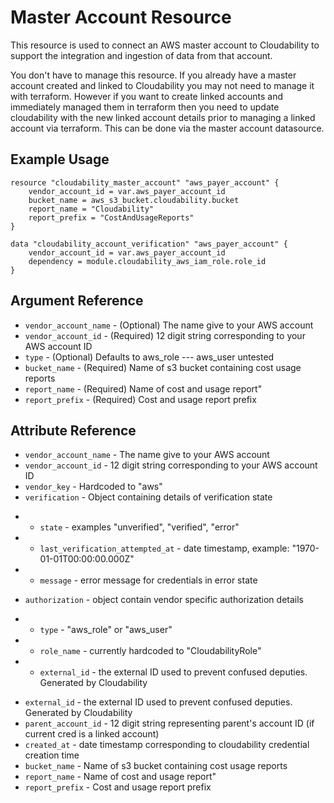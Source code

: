 # Master Account Resource

This resource is used to connect an AWS master account to Cloudability to support the integration and ingestion of data from that account. 

You don't have to manage this resource. If you already have a master account created and linked to Cloudability you may not need to manage it with terraform. However if you want to create linked accounts and immediately managed them in terraform then you need to update cloudability with the new linked account details prior to managing a linked account via terraform. This can be done via the master account datasource. 

## Example Usage

```hcl
resource "cloudability_master_account" "aws_payer_account" {
    vendor_account_id = var.aws_payer_account_id
    bucket_name = aws_s3_bucket.cloudability.bucket
    report_name = "Cloudability"
    report_prefix = "CostAndUsageReports"
}

data "cloudability_account_verification" "aws_payer_account" {
    vendor_account_id = var.aws_payer_account_id
    dependency = module.cloudability_aws_iam_role.role_id
}
```

## Argument Reference

* `vendor_account_name` - (Optional) The name give to your AWS account
* `vendor_account_id` - (Required) 12 digit string corresponding to your AWS account ID
* `type` - (Optional) Defaults to aws_role --- aws_user untested
* `bucket_name` - (Required) Name of s3 bucket containing cost usage reports
* `report_name` - (Required) Name of cost and usage report"
* `report_prefix` - (Required) Cost and usage report prefix

## Attribute Reference

* `vendor_account_name` - The name give to your AWS account
* `vendor_account_id` - 12 digit string corresponding to your AWS account ID
* `vendor_key` - Hardcoded to "aws"
* `verification` - Object containing details of verification state
- * `state` - examples "unverified", "verified", "error"
- * `last_verification_attempted_at` - date timestamp, example: "1970-01-01T00:00:00.000Z"
- * `message` - error message for credentials in error state
* `authorization` -  object contain vendor specific authorization details
- * `type` - "aws_role" or "aws_user"
- * `role_name` - currently hardcoded to "CloudabilityRole"
- * `external_id` - the external ID used to prevent confused deputies. Generated by Cloudability
* `external_id` - the external ID used to prevent confused deputies. Generated by Cloudability
* `parent_account_id` - 12 digit string representing parent's account ID (if current cred is a linked account)
* `created_at` - date timestamp corresponding to cloudability credential creation time
* `bucket_name` - Name of s3 bucket containing cost usage reports
* `report_name` - Name of cost and usage report"
* `report_prefix` - Cost and usage report prefix
